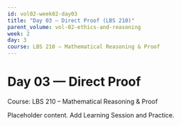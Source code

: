 ```yaml
---
id: vol02-week02-day03
title: "Day 03 — Direct Proof (LBS 210)"
parent_volume: vol-02-ethics-and-reasoning
week: 2
day: 3
course: LBS 210 – Mathematical Reasoning & Proof
---
```


# Day 03 — Direct Proof
Course: LBS 210 – Mathematical Reasoning & Proof

Placeholder content. Add Learning Session and Practice.

